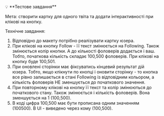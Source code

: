 <aside>
💡 **Тестове завдання**


   Мета: створити картку для одного твіта та додати інтерактивності при клікові на кнопку. 

   Технічне завдання:
   1. Відповідно до макету потрібно реалізувати картку юзера.
   2. При клікові на кнопку Follow - її текст змінюється на Following. Також змінюється колір кнопки. А до кількості фоловерів додається і ваш. Тобто, початкова кількість складає 100,500 фоловерів. При клікові на кнопку буде 100,501.
   3. При оновлені сторінки має фіксуватись кінцевий результат дій юзера. Тобто, якщо клікнути по кнопці і оновити сторінку - то кнопка все рівно залишається в стані Following із відповідним кольором, а кількість фоловерів НЕ зменшується до початкового значення.
   4. При повторному клікові на кнопку її текст та колір змінюються до початкового стану. Також змінюється і кількість фоловерів. Вона зменшується на 1 (100,500).
   5. В коді цифра 100,500 має бути прописана одним значенням (100500). В UI - виведено через кому (100,500).
</aside>